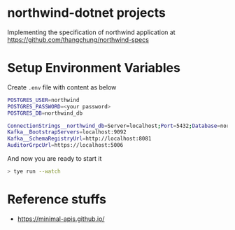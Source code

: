 # northwind-dotnet projects

Implementing the specification of northwind application at https://github.com/thangchung/northwind-specs

# Setup Environment Variables

Create `.env` file with content as below

```bash
POSTGRES_USER=northwind
POSTGRES_PASSWORD=<your password>
POSTGRES_DB=northwind_db

ConnectionStrings__northwind_db=Server=localhost;Port=5432;Database=northwind_db;User Id=northwind;Password=<your password>;
Kafka__BootstrapServers=localhost:9092
Kafka__SchemaRegistryUrl=http://localhost:8081
AuditorGrpcUrl=https://localhost:5006
```

And now you are ready to start it

```bash
> tye run --watch
```

# Reference stuffs
- https://minimal-apis.github.io/